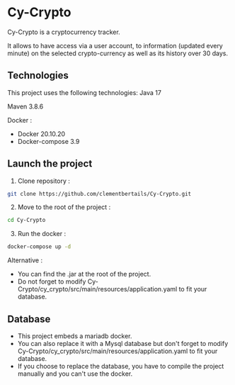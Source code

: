 # Cy-Crypto

Cy-Crypto is a cryptocurrency tracker.

It allows to have access via a user account, to information (updated every minute) on the selected crypto-currency as well as its history over 30 days.

## Technologies

This project uses the following technologies:
Java 17

Maven 3.8.6

Docker :
- Docker 20.10.20
- Docker-compose 3.9

## Launch the project

1. Clone repository : 
```bash
git clone https://github.com/clementbertails/Cy-Crypto.git
```
2. Move to the root of the project :
```bash
cd Cy-Crypto
```
3. Run the docker :
```bash
docker-compose up -d
```

Alternative :
* You can find the .jar at the root of the project.
* Do not forget to modify Cy-Crypto/cy_crypto/src/main/resources/application.yaml to fit your database.

## Database

* This project embeds a mariadb docker.
* You can also replace it with a Mysql database but don't forget to modify Cy-Crypto/cy_crypto/src/main/resources/application.yaml to fit your database.
* If you choose to replace the database, you have to compile the project manually and you can't use the docker.

